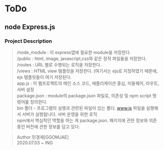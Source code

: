 ToDo 
==================== 
node Express.js
------------ 
### Project Description    
>/node_module : 이 express앱에 필요한 module을 저장한다. <br>
>/public : html, image, javascript,css와 같은 정적 파일들을 저장한다. <br>
>/routes : URL 별로 수행되는 로직을 저장한다. <br>
>/views : HTML view 템플릿을 저장한다. (여기서는 ejs로 지정하였기 때문에, ejs 템플릿들이 여기 저장된다.<br>
>app.js : 이 웹프로젝트의 메인 소스 코드, 애플리케이션 중심, 미들웨어, 라우트, 서버 설정 <br>
>package.json : module의 package.json 파일로, 의존성 및 npm script 명령어를 정의한다. <br>
>bin 폴더 - 프로그램의 실행과 관련된 파일이 있는 폴더. www.js 파일을 실행해서 서버가 실행됩니다. 서버 운영을 위한 로직 <br>
>npm에서 핵심적인 역할을 하는 게 package.json. 패키지에 관한 정보와 의존중인 버전에 관한 정보를 담고 있다. <br>

>Author 민경재[GGOMJAE] <br>
2020.07.03 ~ ING <br>
